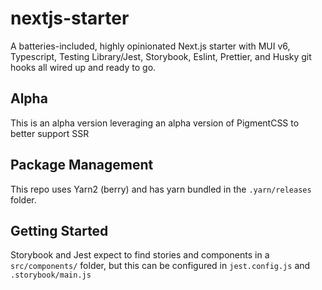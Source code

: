 nextjs-starter
===

A batteries-included, highly opinionated Next.js starter with MUI v6, Typescript, Testing Library/Jest, Storybook, Eslint, Prettier, and Husky git hooks all wired up and ready to go.

## Alpha
This is an alpha version leveraging an alpha version of PigmentCSS to better support SSR

## Package Management
This repo uses Yarn2 (berry) and has yarn bundled in the `.yarn/releases` folder.

## Getting Started

Storybook and Jest expect to find stories and components in a `src/components/` folder, but this can be configured in
`jest.config.js` and `.storybook/main.js`
